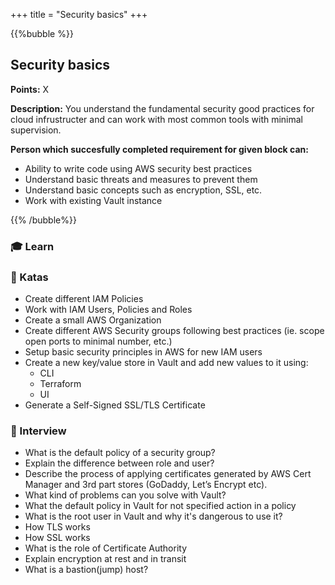 +++
title = "Security basics"
+++

{{%bubble %}}

## Security basics

**Points:** X

**Description:** You understand the fundamental security good practices for cloud infrustructer and can work with most common tools with minimal supervision.

**Person which succesfully completed requirement for given block can:**

- Ability to write code using AWS security best practices
- Understand basic threats and measures to prevent them
- Understand basic concepts such as encryption, SSL, etc.
- Work with existing Vault instance

{{% /bubble%}}

### 🎓 Learn
### 📝 Katas
- Create different IAM Policies
- Work with IAM Users, Policies and Roles
- Create a small AWS Organization
- Create different AWS Security groups following best practices (ie. scope open ports to minimal number, etc.)
- Setup basic security principles in AWS for new IAM users
- Create a new key/value store in Vault and add new values to it using:
  - CLI
  - Terraform
  - UI
- Generate a Self-Signed SSL/TLS Certificate
### 🎤 Interview
- What is the default policy of a security group?
- Explain the difference between role and user?
- Describe the process of applying certificates generated by AWS Cert Manager and 3rd part stores (GoDaddy, Let’s Encrypt etc).
- What kind of problems can you solve with Vault?
- What the default policy in Vault for not specified action in a policy
- What is the root user in Vault and why it's dangerous to use it?
- How TLS works
- How SSL works
- What is the role of Certificate Authority
- Explain encryption at rest and in transit
- What is a bastion(jump) host?
